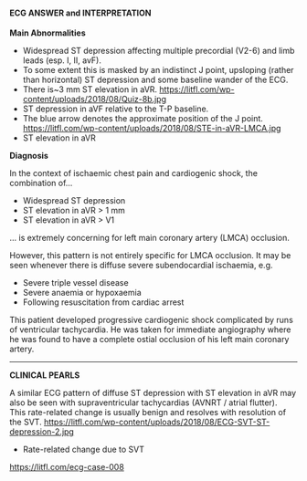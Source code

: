 #### ECG ANSWER and INTERPRETATION

**Main Abnormalities**
* Widespread ST depression affecting multiple precordial (V2-6) and limb leads (esp. I, II, avF). 
* To some extent this is masked by an indistinct J point, upsloping (rather than horizontal) ST depression and some baseline wander of the ECG. 
* There is~3 mm ST elevation in aVR. <https://litfl.com/wp-content/uploads/2018/08/Quiz-8b.jpg> 
* ST depression in aVF relative to the T-P baseline.  
* The blue arrow denotes the approximate position of the J point. <https://litfl.com/wp-content/uploads/2018/08/STE-in-aVR-LMCA.jpg> 
* ST elevation in aVR 

**Diagnosis**

In the context of ischaemic chest pain and cardiogenic shock, the combination of…
* Widespread ST depression 
* ST elevation in aVR > 1 mm 
* ST elevation in aVR > V1

… is extremely concerning for left main coronary artery (LMCA) occlusion.

However, this pattern is not entirely specific for LMCA occlusion. It may be seen whenever there is diffuse severe subendocardial ischaemia, e.g.
* Severe triple vessel disease 
* Severe anaemia or hypoxaemia 
* Following resuscitation from cardiac arrest 

This patient developed progressive cardiogenic shock complicated by runs of ventricular tachycardia. He was taken for immediate angiography where he was found to have a complete ostial occlusion of his left main coronary artery. 

---------------

**CLINICAL PEARLS**

A similar ECG pattern of diffuse ST depression with ST elevation in aVR may also be seen with supraventricular tachycardias (AVNRT / atrial flutter).
This rate-related change is usually benign and resolves with resolution of the SVT.
<https://litfl.com/wp-content/uploads/2018/08/ECG-SVT-ST-depression-2.jpg> 
* Rate-related change due to SVT 

<https://litfl.com/ecg-case-008>
